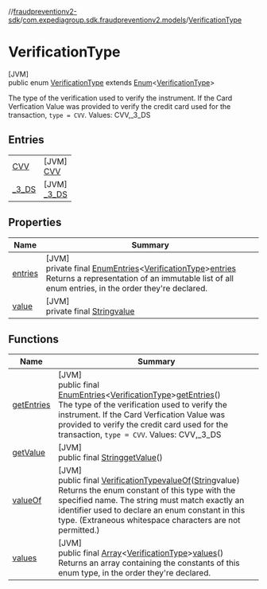 //[fraudpreventionv2-sdk](../../../index.md)/[com.expediagroup.sdk.fraudpreventionv2.models](../index.md)/[VerificationType](index.md)

# VerificationType

[JVM]\
public enum [VerificationType](index.md) extends [Enum](https://docs.oracle.com/javase/8/docs/api/java/lang/Enum.html)&lt;[VerificationType](index.md)&gt;

The type of the verification used to verify the instrument. If the Card Verfication Value was provided to verify the credit card used for the transaction, `type = CVV`. Values: CVV,_3_DS

## Entries

| | |
|---|---|
| [CVV](-c-v-v/index.md) | [JVM]<br>[CVV](-c-v-v/index.md) |
| [_3_DS](_3_-d-s/index.md) | [JVM]<br>[_3_DS](_3_-d-s/index.md) |

## Properties

| Name | Summary |
|---|---|
| [entries](index.md#-1573098550%2FProperties%2F-173342751) | [JVM]<br>private final [EnumEntries](https://kotlinlang.org/api/latest/jvm/stdlib/kotlin.enums/-enum-entries/index.html)&lt;[VerificationType](index.md)&gt;[entries](index.md#-1573098550%2FProperties%2F-173342751)<br>Returns a representation of an immutable list of all enum entries, in the order they're declared. |
| [value](index.md#-1717178039%2FProperties%2F-173342751) | [JVM]<br>private final [String](https://docs.oracle.com/javase/8/docs/api/java/lang/String.html)[value](index.md#-1717178039%2FProperties%2F-173342751) |

## Functions

| Name | Summary |
|---|---|
| [getEntries](get-entries.md) | [JVM]<br>public final [EnumEntries](https://kotlinlang.org/api/latest/jvm/stdlib/kotlin.enums/-enum-entries/index.html)&lt;[VerificationType](index.md)&gt;[getEntries](get-entries.md)()<br>The type of the verification used to verify the instrument. If the Card Verfication Value was provided to verify the credit card used for the transaction, `type = CVV`. Values: CVV,_3_DS |
| [getValue](get-value.md) | [JVM]<br>public final [String](https://docs.oracle.com/javase/8/docs/api/java/lang/String.html)[getValue](get-value.md)() |
| [valueOf](value-of.md) | [JVM]<br>public final [VerificationType](index.md)[valueOf](value-of.md)([String](https://docs.oracle.com/javase/8/docs/api/java/lang/String.html)value)<br>Returns the enum constant of this type with the specified name. The string must match exactly an identifier used to declare an enum constant in this type. (Extraneous whitespace characters are not permitted.) |
| [values](values.md) | [JVM]<br>public final [Array](https://kotlinlang.org/api/latest/jvm/stdlib/kotlin/-array/index.html)&lt;[VerificationType](index.md)&gt;[values](values.md)()<br>Returns an array containing the constants of this enum type, in the order they're declared. |
